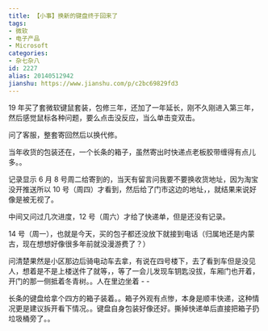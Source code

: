 ```yaml
---
title: 【小事】换新的键盘终于回来了
tags:
- 微软
- 电子产品
- Microsoft
categories:
- 杂七杂八
id: 2227
alias: 20140512942
jianshu: https://www.jianshu.com/p/c2bc69829fd3
---
```


19 年买了套微软键鼠套装，包修三年，还加了一年延长，刚不久刚进入第三年，然后感觉鼠标各种问题，要么点击没反应，当么单击变双击。

问了客服，整套寄回然后以换代修。

<!--more-->

当年收货的包装还在，一个长条的箱子，虽然寄出时快递点老板胶带缠得有点儿多。。

记录显示 6 月 8 号周二给寄到的，当天有留言问我要不要换收货地址，因为淘宝没开推送所以 10 号（周四）才看到，然后给了门市这边的地址，，就结果来说好像是被无视了。

中间又问过几次进度，12 号（周六）才给了快递单，但是还没有记录。

14 号（周一），也就是今天，买的包子都还没放下就接到电话（归属地还是内蒙古，现在想想好像很多年前就没漫游费了？）

问清楚果然是小区那边后骑电动车去拿，有说在四号楼下，去了看到车但是没见人，想着是不是上楼送件了就等，，等了一会儿发现车钥匙没拔，车厢门也开着，开门的那一侧抵着冬青树。。人在里边坐着 - -

长条的键盘给拿个四方的箱子装着。。箱子外观有点惨，本身是顺丰快递，这种情况更是建议拆开看下情况。。键盘自身包装好像还好。撕掉快递单后直接把箱子扔垃圾桶旁了。。


